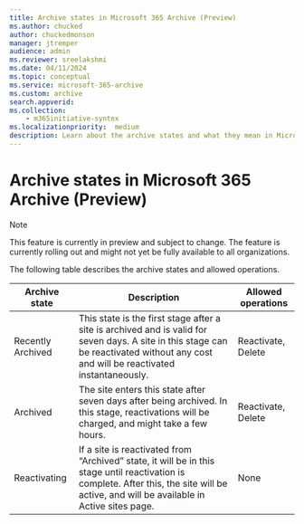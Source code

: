 ```yaml
---
title: Archive states in Microsoft 365 Archive (Preview)
ms.author: chucked
author: chuckedmonson
manager: jtremper
audience: admin
ms.reviewer: sreelakshmi
ms.date: 04/11/2024
ms.topic: conceptual
ms.service: microsoft-365-archive
ms.custom: archive
search.appverid:
ms.collection:
    - m365initiative-syntex
ms.localizationpriority:  medium
description: Learn about the archive states and what they mean in Microsoft 365 Archive.
---
```


# Archive states in Microsoft 365 Archive (Preview)

> [!NOTE]
> This feature is currently in preview and subject to change. The feature is currently rolling out and might not yet be fully available to all organizations.

The following table describes the archive states and allowed operations.

|Archive state  |Description  |Allowed operations  |
|---------|---------|---------|
|Recently Archived    |This state is the first stage after a site is archived and is valid for seven days. A site in this stage can be reactivated without any cost and will be reactivated instantaneously.         |Reactivate, Delete         |
|Archived    |The site enters this state after seven days after being archived. In this stage, reactivations will be charged, and might take a few hours.         |Reactivate, Delete         |
|Reactivating     |If a site is reactivated from “Archived” state, it will be in this stage until reactivation is complete. After this, the site will be active, and will be available in Active sites page.         |None         |
